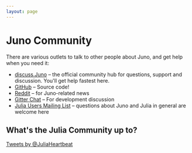 ```yaml
---
layout: page
---
```

Juno Community
==============

There are various outlets to talk to other people about Juno, and get help when you need it:

* [discuss.Juno](http://discuss.junolab.org) – the official community hub for
  questions, support and discussion. You'll get help fastest here.
* [GitHub](https://github.com/JunoLab/) – Source code!
* [Reddit](http://www.reddit.com/r/juno) – for Juno-related news
* [Gitter Chat](https://gitter.im/one-more-minute/Julia-LT) – For development discussion
* [Julia Users Mailing List](https://groups.google.com/forum/?fromgroups=#!forum/julia-users) – questions about Juno and Julia in general are welcome here

What's the Julia Community up to?
---------------------------------

<a class="twitter-timeline" href="https://twitter.com/JuliaHeartbeat" data-widget-id="703581960615153665">Tweets by @JuliaHeartbeat</a>
<script>!function(d,s,id){var js,fjs=d.getElementsByTagName(s)[0],p=/^http:/.test(d.location)?'http':'https';if(!d.getElementById(id)){js=d.createElement(s);js.id=id;js.src=p+"://platform.twitter.com/widgets.js";fjs.parentNode.insertBefore(js,fjs);}}(document,"script","twitter-wjs");</script>
